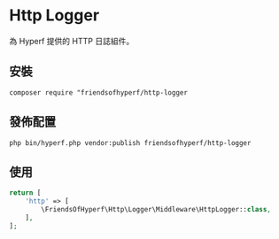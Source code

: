 # Http Logger

為 Hyperf 提供的 HTTP 日誌組件。

## 安裝

```shell
composer require "friendsofhyperf/http-logger
```

## 發佈配置

```shell
php bin/hyperf.php vendor:publish friendsofhyperf/http-logger
```

## 使用

```php
return [
    'http' => [
        \FriendsOfHyperf\Http\Logger\Middleware\HttpLogger::class,
    ],
];
```
